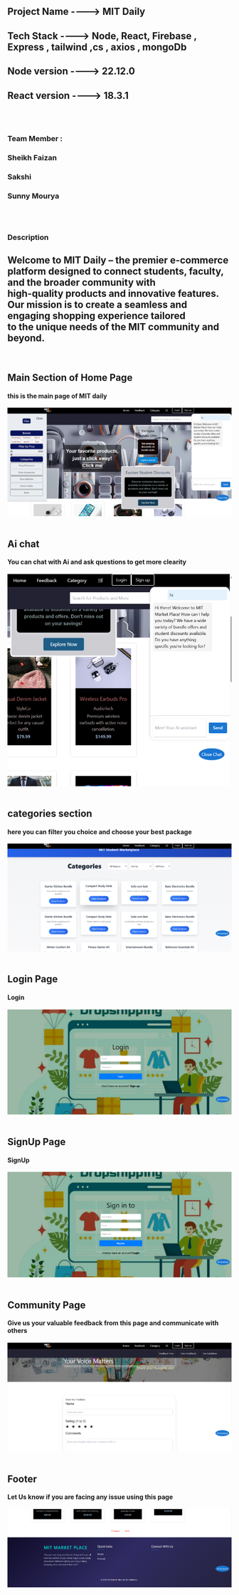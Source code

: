 <h2>Project Name ----> MIT Daily</h2>
<h2>Tech Stack ----> Node, React, Firebase , Express , tailwind ,cs , axios , mongoDb</h2>
<h2>Node version ----> 22.12.0</h2>
<h2>React version ----> 18.3.1</h2>
<br/>
<br/>

<h3>Team Member : </h3>
 <h3>Sheikh Faizan </h3>
 <h3>Sakshi </h3>
 <h3>Sunny Mourya </h3>
<br/>
<br/>

<h3>Description</h3>
<h2>Welcome to MIT Daily – the premier e-commerce platform designed to connect students, faculty, and the broader community with<br/> high-quality products and innovative features. Our mission is to create a seamless and engaging shopping experience tailored<br/> to the unique needs of the MIT community and beyond.</h2>




<br/>
<h2>Main Section of Home Page</h2>
<h4>this is the main page of MIT daily </h4>
<img src="./Readmesource/home.png" alt="" />
<br/>
<br/>

<h2>Ai chat</h2>
<h4>You can chat with Ai and ask questions to get more clearity</h4>
<img src="./Readmesource/ai.png" alt="" />
<br/>
<br/>

<h2>categories section</h2>
<h4>here you can filter you choice and choose your best package </h4>
<img src="./Readmesource/categories.png" alt="" />
<br/>
<br/>

<h2>Login Page</h2>
<h4>Login</h4>
<img src="./Readmesource/login.png" alt="" />
<br/>
<br/>

<h2>SignUp Page</h2>
<h4>SignUp</h4>
<img src="./Readmesource/signup.png" alt="" />
<br/>
<br/>

<h2>Community Page</h2>
<h4>Give us your valuable feedback from this page and communicate with others</h4>
<img src="./Readmesource/feedback.png" alt="" />
<br/>
<br/>
<h2>Footer</h2>
<h4>Let Us know if you are facing any issue using this page</h4>
<img src="./Readmesource/footer.png" alt="" />
<br/>
<br/>







